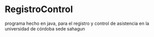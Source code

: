 # RegistroControl
programa hecho en java, para el registro y control de asistencia en la universidad de córdoba sede sahagun
